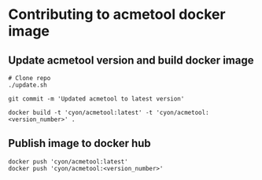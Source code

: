 # Contributing to acmetool docker image

## Update acmetool version and build docker image

```
# Clone repo
./update.sh

git commit -m 'Updated acmetool to latest version'

docker build -t 'cyon/acmetool:latest' -t 'cyon/acmetool:<version_number>' .
```

## Publish image to docker hub
```
docker push 'cyon/acmetool:latest'
docker push 'cyon/acmetool:<version_number>'
```
